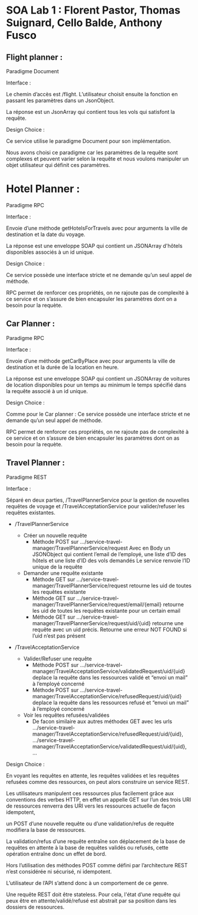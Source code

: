 # SOA Lab 1 : Florent Pastor, Thomas Suignard, Cello Balde, Anthony Fusco

## Flight planner :
Paradigme Document

Interface :

Le chemin d’accès est /flight. L’utilisateur choisit ensuite la fonction en passant les paramètres dans un JsonObject.

La réponse est un JsonArray qui contient tous les vols qui satisfont la requête.

Design Choice :

Ce service utilise le paradigme Document pour son implémentation.

Nous avons choisi ce paradigme car les paramètres de la requête sont complexes et peuvent varier selon la requête et nous voulons manipuler un objet utilisateur qui définit ces paramètres. 


# Hotel Planner :
Paradigme RPC

Interface :

   Envoie d’une méthode getHotelsForTravels avec pour arguments la ville de destination et la date du voyage.
   
   La réponse est une enveloppe SOAP qui contient un JSONArray d'hôtels disponibles associés à un id unique.

Design Choice :

   Ce service possède une interface stricte et ne demande qu’un seul appel de méthode.
   
   RPC permet de renforcer ces propriétés, on ne rajoute pas de complexité à ce service et on s’assure de bien encapsuler les paramètres dont on a besoin pour la requète.

## Car Planner :
Paradigme RPC

Interface :

   Envoie d’une méthode getCarByPlace avec pour arguments la ville de destination et la durée de la location en heure.
   
   La réponse est une enveloppe SOAP qui contient un JSONArray de voitures de location disponibles pour un temps au minimum le temps spécifié dans la requête associé à un id unique.

Design Choice :

   Comme pour le Car planner : Ce service possède une interface stricte et ne demande qu’un seul appel de méthode.
   
   RPC permet de renforcer ces propriétés, on ne rajoute pas de complexité à ce service et on s’assure de bien encapsuler les paramètres dont on as besoin pour la requète.

## Travel Planner :

Paradigme REST

Interface :

   Séparé en deux parties, /TravelPlannerService pour la gestion de nouvelles requêtes de voyage et /TravelAcceptationService pour valider/refuser les requêtes existantes.




- /TravelPlannerService

    - Créer un nouvelle requête
        - Méthode POST sur .../service-travel-manager/TravelPlannerService/request
            Avec en Body un JSONObject qui contient l’email de l’employé, une liste d’ID des hôtels et une liste d’ID des vols demandés
Le service renvoie l’ID unique de la requête
    - Demander une requête existante
        - Méthode GET sur .../service-travel-manager/TravelPlannerService/request retourne les uid de toutes les requêtes existante
        - Méthode GET sur .../service-travel-manager/TravelPlannerService/request/email/{email} retourne les uid de toutes les requêtes existante pour un certain email
        - Méthode GET sur .../service-travel-manager/TravelPlannerService/request/uid/{uid} retourne une requête avec un uid précis. Retourne une erreur NOT FOUND si l’uid n’est pas présent
- /TravelAcceptationService
    - Valider/Refuser une requête
        - Méthode POST sur .../service-travel-manager/TravelAcceptationService/validatedRequest/uid/{uid} deplace la requête dans les ressources validé et “envoi un mail” à l’employé concerné
        - Méthode POST sur .../service-travel-manager/TravelAcceptationService/refusedRequest/uid/{uid} deplace la requête dans les ressources refusé et “envoi un mail” à l’employé concerné
    - Voir les requêtes refusées/validées
        - De facon similaire aux autres méthodex GET avec les urls .../service-travel-manager/TravelAcceptationService/refusedRequest/uid/{uid}, .../service-travel-manager/TravelAcceptationService/validatedRequest/uid/{uid}, …

Design Choice :

   En voyant les requêtes en attente, les requêtes validées et les requêtes refusées comme des ressources, on peut alors construire un service REST.
   
Les utilisateurs manipulent ces ressources plus facilement grâce aux conventions des verbes HTTP, en effet un appelle GET sur l’un des trois URI de ressources renverra des URI vers les ressources actuelle de façon idempotent,
 
un POST d’une nouvelle requête ou d’une validation/refus de requête modifiera la base de ressources.

La validation/refus d’une requête entraîne son déplacement de la base de requêtes en attente à la base de requêtes validés ou refusés, cette opération entraîne donc un effet de bord.

Hors l’utilisation des méthodes POST comme défini par l’architecture REST n’est considérée ni sécurisé, ni idempotent.

L’utilisateur de l’API s’attend donc à un comportement de ce genre.

Une requête REST doit être stateless. Pour cela, l'état d’une requête qui peux être en attente/validé/refusé est abstrait par sa position dans les dossiers de ressources.
